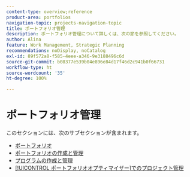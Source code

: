 ```yaml
---
content-type: overview;reference
product-area: portfolios
navigation-topic: projects-navigation-topic
title: ポートフォリオ管理
description: ポートフォリオ管理について詳しくは、次の節を参照してください。
author: Alina
feature: Work Management, Strategic Planning
recommendations: noDisplay, noCatalog
exl-id: 89f572a8-f585-4eee-a346-9e3188496c6d
source-git-commit: b08377e539b04e896e84d17f46d2c941b0f66731
workflow-type: ht
source-wordcount: '35'
ht-degree: 100%

---
```


# ポートフォリオ管理

このセクションには、次のサブセクションが含まれます。

* [ポートフォリオ](../../manage-work/portfolios/portfolios-overview/portfolio-overview-1.md)
* [ポートフォリオの作成と管理](../../manage-work/portfolios/create-and-manage-portfolios/create-and-manage-portfolios.md)
* [プログラムの作成と管理](../../manage-work/portfolios/create-and-manage-programs/create-and-manage-programs.md)
* [[!UICONTROL ポートフォリオオプティマイザー]でのプロジェクト管理](../../manage-work/portfolios/portfolio-optimizer/manage-projects-in-portfolio-optimizer.md)
